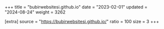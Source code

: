 +++
title = "bubirwebsitesi.github.io"
date = "2023-02-01"
updated = "2024-08-24"
weight = 3262

[extra]
source = "https://bubirwebsitesi.github.io/"
ratio = 100
size = 3
+++
